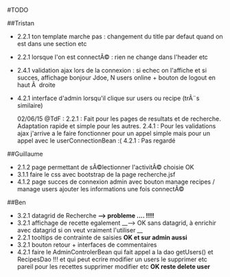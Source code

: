 #TODO

##Tristan

+ 2.2.1 ton template marche pas : changement du title par defaut quand on est dans une section etc
+ 2.2.1 lorsque l'on est connectÃ© : rien ne change dans l'header etc
+ 2.4.1 validation ajax lors de la connexion : si echec on l'affiche et si succes, affichage bonjour Jdoe, N users online + bouton de logout en haut Ã  droite
+ 4.2.1 interface d'admin lorsqu'il clique sur users ou recipe (trÃ¨s similaire)

	02/06/15 @TdF :
  2.2.1 : Fait pour les pages de resultats et de recherche. Adaptation rapide et simple pour les autres.
  2.4.1 : Pour les validations ajax j'arrive a le faire fonctionner pour un appel simple mais pour un appel avec le userConnectionBean :(
	4.2.1 : Pas regardé


##Guillaume

+ 2.1.2 page permettant de sÃ©lectionner l'activitÃ© choisie OK
+ 3.1.1 faire le css avec bootstrap de la page recherche.jsf
+ 4.1.2 page succes de connexion admin avec bouton manage recipes / manage users ajouter les informations une fois connectÃ©

##Ben

+ 3.2.1  datagrid de Recherche __--> probleme .... !!!!__
+ 3.2.1 affichage de recette egalement __--> OK sans datagrid, à enrichir avec datagrid si on veut vraiment l'utiliser __
+ 2.2.1 tooltips de contrainte de saisies __OK et sur admin aussi__
+ 3.2.1 bouton retour + interfaces de commentaires
+ 4.2.1 faire le AdminControlerBean qui fait appel a la dao getUsers() et RecipesDao !!!  et qui peut ecrire modifier un users le supprimer etc pareil pour les recettes supprimer modifier etc __OK reste delete user__

